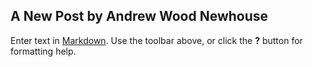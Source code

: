 ## A New Post by Andrew Wood Newhouse

Enter text in [Markdown](http://daringfireball.net/projects/markdown/). Use the toolbar above, or click the **?** button for formatting help.
